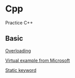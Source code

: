 # Cpp
Practice C++

## Basic

[Overloading](https://www.tutorialspoint.com/cplusplus/cpp_overloading.htm)

[Virtual example from Microsoft](https://msdn.microsoft.com/en-us/library/0y01k918.aspx)

[Static keyword](http://www.bogotobogo.com/cplusplus/statics.php)
